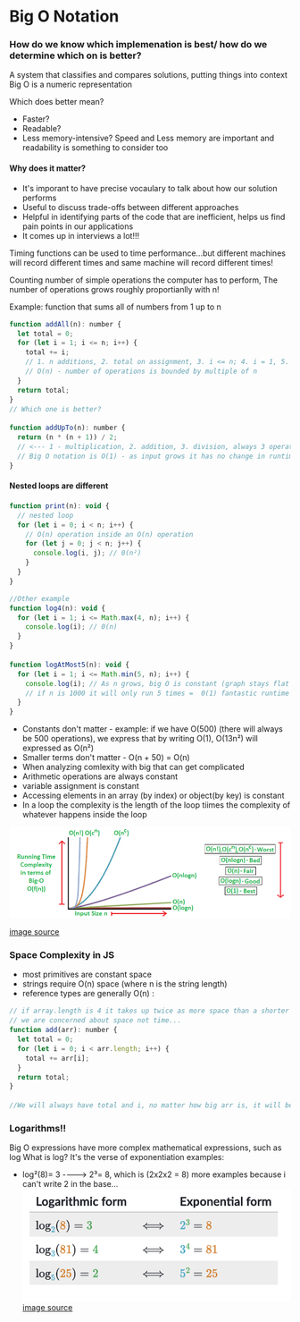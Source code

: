 # Big O Notation

### How do we know which implemenation is best/ how do we determine which on is better?

A system that classifies and compares solutions, putting things into context
Big O is a numeric representation

Which does better mean?

- Faster?
- Readable?
- Less memory-intensive?
  Speed and Less memory are important and readability is something to consider too

#### Why does it matter?

- It's imporant to have precise vocaulary to talk about how our solution performs
- Useful to discuss trade-offs between different approaches
- Helpful in identifying parts of the code that are inefficient, helps us find pain points in our applications
- It comes up in interviews a lot!!!

Timing functions can be used to time performance...but different machines will record different times and same machine will record different times!

Counting number of simple operations the computer has to perform, The number of operations grows roughly proportianlly with n!

Example:
function that sums all of numbers from 1 up to n

```javascript
function addAll(n): number {
  let total = 0;
  for (let i = 1; i <= n; i++) {
    total += i;
    // 1. n additions, 2. total on assignment, 3. i <= n; 4. i = 1, 5. n assignments
    // O(n) - number of operations is bounded by multiple of n
  }
  return total;
}
// Which one is better?

function addUpTo(n): number {
  return (n * (n + 1)) / 2;
  // <--- 1 - multiplication, 2. addition, 3. division, always 3 operations
  // Big O notation is O(1) - as input grows it has no change in runtime
}
```

#### Nested loops are different

```javascript
function print(n): void {
  // nested loop
  for (let i = 0; i < n; i++) {
    // O(n) operation inside an O(n) operation
    for (let j = 0; j < n; j++) {
      console.log(i, j); // 0(n²)
    }
  }
}
```

```javascript
//Other example
function log4(n): void {
  for (let i = 1; i <= Math.max(4, n); i++) {
    console.log(i); // 0(n)
  }
}

function logAtMost5(n): void {
  for (let i = 1; i <= Math.min(5, n); i++) {
    console.log(i); // As n grows, big O is constant (graph stays flat when it hits 5),
    // if n is 1000 it will only run 5 times =  0(1) fantastic runtime
  }
}
```

- Constants don't matter - example: if we have O(500) (there will always be 500 operations), we express that by writing O(1), O(13n²) will expressed as O(n²)
- Smaller terms don't matter - O(n + 50) = O(n)
- When analyzing comlexity with big that can get complicated
- Arithmetic operations are always constant
- variable assignment is constant
- Accessing elements in an array (by index) or object(by key) is constant
- In a loop the complexity is the length of the loop tiimes the complexity of whatever happens inside the loop

![Big O Notation](/src/assets/bigOgraph.png 'Big O notation')

[image source](https://www.cdn.geeksforgeeks.org/wp-content/uploads/mypic.png)

### Space Complexity in JS

- most primitives are constant space
- strings require O(n) space (where n is the string length)
- reference types are generally O(n) :

```javascript
// if array.length is 4 it takes up twice as more space than a shorter array
// we are concerned about space not time... 
function add(arr): number {
  let total = 0;
  for (let i = 0; i < arr.length; i++) {
    total += arr[i];
  }
  return total;
}

//We will always have total and i, no matter how big arr is, it will be 0(1) space

```

### Logarithms!!

Big O expressions have more complex mathematical expressions, such as log
What is log? It's the verse of exponentiation
examples: 
- log²(8)= 3 ----> 2³= 8, which is (2x2x2 = 8)
more examples because i can't write 2 in the base...
![logarithmic examples](/src/assets/logarithmicExamples.png 'Logarithmic examples')
[image source](https://www.khanacademy.org/math/algebra2/x2ec2f6f830c9fb89:logs/x2ec2f6f830c9fb89:log-intro/a/intro-to-logarithms)


